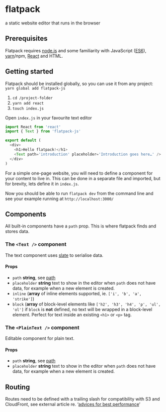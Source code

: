 # flatpack

a static website editor that runs in the browser

## Prerequisites
Flatpack requires <a href="https://nodejs.org/">node.js</a> and some familiarity
with JavaScript&nbsp;(<a href="https://www.ecma-international.org/ecma-262/6.0/">ES6</a>),
<a href="https://yarnpkg.com/">yarn</a>/npm,
<a href="https://facebook.github.io/react/">React</a> and HTML.

## Getting started

Flatpack should be installed globally, so you can use it from any project: `yarn global add flatpack-js`

1. `cd /project-folder`
2. `yarn add react`
3. `touch index.js`

Open `index.js` in your favourite text editor

```javascript
import React from 'react'
import { Text } from 'flatpack-js'

export default (
  <div>
    <h1>Hello flatpack!</h1>
    <Text path='introduction' placeholder='Introduction goes here…' />
  </div>
)
```

For a simple one-page website, you will need to define a component
for your content to live in.
This can be done in a separate file and imported, but for brevity,
lets define it in `index.js`.

Now you should be able to run <code>flatpack dev</code> from
the command line and see your example running at `http://localhost:3000/`

## Components
All built-in components have a `path` prop. This is where flatpack finds and stores data.

### The `<Text />` component
The text component uses [slate](https://github.com/ianstormtaylor/slate/) to serialise data.

#### Props
- `path` **string**, see [path](#path)
- `placeholder` **string** text to show in the editor when `path` does not have data, for example when a new element is created.
- `inline` (**array** of inline elements supported, ie. `['i', 'b', 'a', 'strike']`)
- `block` (**array** of block-level elements like `['h2', 'h3', 'h4', 'p', 'ul', 'ol']` if `block` is **not** defined, no text will be wrapped in a block-level element. Perfect for text inside an existing `<h1>` or `<p>` tag.


### The `<PlainText />` component
Editable component for plain text.

#### Props
- `path` **string**, see [path](#path)
- `placeholder` **string** text to show in the editor when `path` does not have data, for example when a new element is created.


## Routing
Routes need to be defined with a trailing slash for compatibility with S3 and CloudFront, see external article re. ‘[advices for best performance](http://www.michaelgallego.fr/blog/2013/08/27/static-website-on-s3-cloudfront-and-route-53-the-right-way/#advices-for-best-performance)’ 
